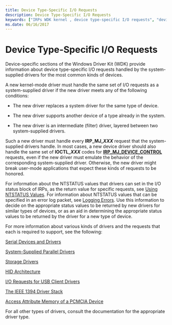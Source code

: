 ```yaml
---
title: Device Type-Specific I/O Requests
description: Device Type-Specific I/O Requests
keywords: ["IRPs WDK kernel , device type-specific I/O requests", "device type-specific I/O requests WDK kernel"]
ms.date: 06/16/2017
---
```


# Device Type-Specific I/O Requests





Device-specific sections of the Windows Driver Kit (WDK) provide information about device type-specific I/O requests handled by the system-supplied drivers for the most common kinds of devices.

A new kernel-mode driver must handle the same set of I/O requests as a system-supplied driver if the new driver meets any of the following conditions:

-   The new driver replaces a system driver for the same type of device.

-   The new driver supports another device of a type already in the system.

-   The new driver is an intermediate (filter) driver, layered between two system-supplied drivers.

Such a new driver must handle every **IRP\_MJ\_*XXX*** request that the system-supplied drivers handle. In most cases, a new device driver should also handle the same set of **IOCTL\_*XXX*** codes for [**IRP\_MJ\_DEVICE\_CONTROL**](./irp-mj-device-control.md) requests, even if the new driver must emulate the behavior of the corresponding system-supplied driver. Otherwise, the new driver might break user-mode applications that expect these kinds of requests to be honored.

For information about the NTSTATUS values that drivers can set in the I/O status block of IRPs, as the return value for specific requests, see [Using NTSTATUS Values](using-ntstatus-values.md). For information about NTSTATUS values that can be specified in an error log packet, see [Logging Errors](logging-errors.md). Use this information to decide on the appropriate status values to be returned by new drivers for similar types of devices, or as an aid in determining the appropriate status values to be returned by the driver for a new type of device.

For more information about various kinds of drivers and the requests that each is required to support, see the following:

[Serial Devices and Drivers](../serports/using-serial-sys-and-serenum-sys.md)

[System-Supplied Parallel Drivers](../parports/system-supplied-parallel-drivers.md)

[Storage Drivers](../storage/storage-drivers.md)

[HID Architecture](../hid/hid-architecture.md)

[I/O Requests for USB Client Drivers](/windows-hardware/drivers/ddi/_usbref/#km-ioctl)

[The IEEE 1394 Driver Stack](../ieee/the-ieee-1394-driver-stack.md)

[Access Attribute Memory of a PCMCIA Device](../pcmcia/access-attribute-memory-of-a-pcmcia-device.md)

For all other types of drivers, consult the documentation for the appropriate driver type.

